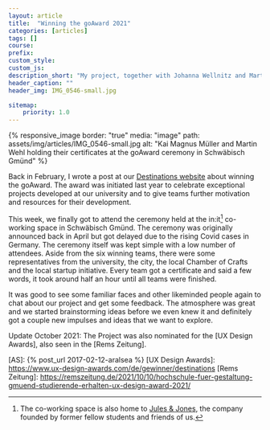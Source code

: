 ```yaml
---
layout: article
title:  "Winning the goAward 2021"
categories: [articles]
tags: []
course:
prefix: 
custom_style:
custom_js:
description_short: "My project, together with Johanna Wellnitz and Martin Wehl, won the goAward initiated by our University"
header_caption: ""
header_img: IMG_0546-small.jpg

sitemap:
    priority: 1.0
---
```



{% responsive_image
border: "true"
media: "image"
path: assets/img/articles/IMG_0546-small.jpg
alt: "Kai Magnus Müller and Martin Wehl holding their certificates at the goAward ceremony in Schwäbisch Gmünd"
%}

Back in February, I wrote a post at our [Destinations website] about winning the goAward.  The award was initiated last year to celebrate exceptional projects developed at our university and to give teams further motivation and resources for their development. 

This week, we finally got to attend the ceremony held at the in:it[^1] co-working space in Schwäbisch Gmünd. The ceremony was originally announced back in April but got delayed due to the rising Covid cases in Germany. The ceremony itself was kept simple with a low number of attendees. Aside from the six winning teams, there were some representatives from the university, the city, the local Chamber of Crafts and the local startup initiative. Every team got a certificate and said a few words, it took around half an hour until all teams were finished. 

It was good to see some familiar faces and other likeminded people again to chat about our project and get some feedback. The atmosphere was great and we started brainstorming ideas before we even knew it and definitely got a couple new impulses and ideas that we want to explore. 


Update October 2021:
The Project was also nominated for the [UX Design Awards], also seen in the [Rems Zeitung].


[^1]: The co-working space is also home to [Jules & Jones][JJ], the company founded by former fellow students and friends of us.


[JJ]: https://www.julesnjones.com
[Destinations website]: https://www.build-destinations.com
[ÜS]: https://www.uebersee-museum.de/
[AS]: {% post_url 2017-02-12-aralsea %}
[UX Design Awards]: https://www.ux-design-awards.com/de/gewinner/destinations
[Rems Zeitung]: https://remszeitung.de/2021/10/10/hochschule-fuer-gestaltung-gmuend-studierende-erhalten-ux-design-award-2021/
